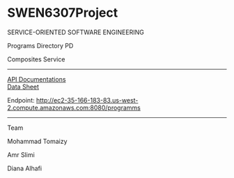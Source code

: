# SWEN6307Project
SERVICE-ORIENTED SOFTWARE ENGINEERING

Programs Directory  PD

Composites Service 




*****
<a href="http://ec2-35-166-183-83.us-west-2.compute.amazonaws.com:8080/apipie/1.0/programms.html">API Documentations </a> 
</br>
<a href="https://github.com/mtomaizy/SWEN6307Project/blob/master/sample%20data.pdf"> Data Sheet</a>

Endpoint: http://ec2-35-166-183-83.us-west-2.compute.amazonaws.com:8080/programms
*****
Team

Mohammad Tomaizy

Amr Slimi

Diana Alhafi
